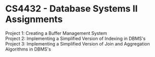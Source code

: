 # CS4432 - Database Systems II Assignments

Project 1: Creating a Buffer Management System
<br/>
Project 2: Implementing a Simplified Version of Indexing in DBMS's
<br/>
Project 3: Implementing a Simplified Version of Join and Aggregation Algorithms in DBMS's
